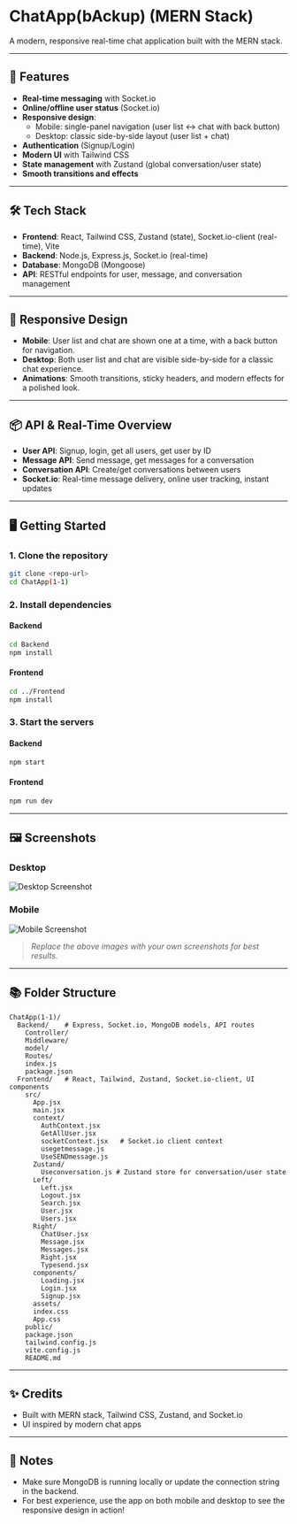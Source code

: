 # ChatApp(bAckup) (MERN Stack)

A modern, responsive real-time chat application built with the MERN stack.

---

## 🚀 Features
- **Real-time messaging** with Socket.io
- **Online/offline user status** (Socket.io)
- **Responsive design**: 
  - Mobile: single-panel navigation (user list <-> chat with back button)
  - Desktop: classic side-by-side layout (user list + chat)
- **Authentication** (Signup/Login)
- **Modern UI** with Tailwind CSS
- **State management** with Zustand (global conversation/user state)
- **Smooth transitions and effects**

---

## 🛠️ Tech Stack
- **Frontend**: React, Tailwind CSS, Zustand (state), Socket.io-client (real-time), Vite
- **Backend**: Node.js, Express.js, Socket.io (real-time)
- **Database**: MongoDB (Mongoose)
- **API**: RESTful endpoints for user, message, and conversation management

---

## 📱 Responsive Design
- **Mobile**: User list and chat are shown one at a time, with a back button for navigation.
- **Desktop**: Both user list and chat are visible side-by-side for a classic chat experience.
- **Animations**: Smooth transitions, sticky headers, and modern effects for a polished look.

---

## 📦 API & Real-Time Overview
- **User API**: Signup, login, get all users, get user by ID
- **Message API**: Send message, get messages for a conversation
- **Conversation API**: Create/get conversations between users
- **Socket.io**: Real-time message delivery, online user tracking, instant updates

---

## 🖥️ Getting Started

### 1. Clone the repository
```bash
git clone <repo-url>
cd ChatApp(1-1)
```

### 2. Install dependencies
#### Backend
```bash
cd Backend
npm install
```
#### Frontend
```bash
cd ../Frontend
npm install
```

### 3. Start the servers
#### Backend
```bash
npm start
```
#### Frontend
```bash
npm run dev
```

---

## 🖼️ Screenshots

### Desktop
![Desktop Screenshot](./screenshots/desktop.png)

### Mobile
![Mobile Screenshot](./screenshots/mobile.png)

> _Replace the above images with your own screenshots for best results._

---

## 📚 Folder Structure
```
ChatApp(1-1)/
  Backend/    # Express, Socket.io, MongoDB models, API routes
    Controller/
    Middleware/
    model/
    Routes/
    index.js
    package.json
  Frontend/   # React, Tailwind, Zustand, Socket.io-client, UI components
    src/
      App.jsx
      main.jsx
      context/
        AuthContext.jsx
        GetAllUser.jsx
        socketContext.jsx   # Socket.io client context
        usegetmessage.js
        UseSENDmessage.js
      Zustand/
        Useconversation.js # Zustand store for conversation/user state
      Left/
        Left.jsx
        Logout.jsx
        Search.jsx
        User.jsx
        Users.jsx
      Right/
        ChatUser.jsx
        Message.jsx
        Messages.jsx
        Right.jsx
        Typesend.jsx
      components/
        Loading.jsx
        Login.jsx
        Signup.jsx
      assets/
      index.css
      App.css
    public/
    package.json
    tailwind.config.js
    vite.config.js
    README.md
```

---

## ✨ Credits
- Built with MERN stack, Tailwind CSS, Zustand, and Socket.io
- UI inspired by modern chat apps

---

## 📢 Notes
- Make sure MongoDB is running locally or update the connection string in the backend.
- For best experience, use the app on both mobile and desktop to see the responsive design in action!
